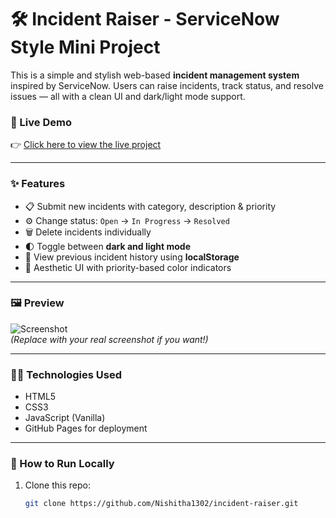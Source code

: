 # 🛠️ Incident Raiser - ServiceNow Style Mini Project

This is a simple and stylish web-based **incident management system** inspired by ServiceNow. Users can raise incidents, track status, and resolve issues — all with a clean UI and dark/light mode support.

### 🚀 Live Demo  
👉 [Click here to view the live project](https://Nishitha1302.github.io/incident-raiser/)

---

### ✨ Features

- 📋 Submit new incidents with category, description & priority
- ⚙️ Change status: `Open` → `In Progress` → `Resolved`
- 🗑️ Delete incidents individually
- 🌓 Toggle between **dark and light mode**
- 📜 View previous incident history using **localStorage**
- 🎨 Aesthetic UI with priority-based color indicators

---

### 🖼️ Preview

![Screenshot](https://via.placeholder.com/800x400?text=Live+Incident+Raiser+Project)  
_(Replace with your real screenshot if you want!)_

---

### 🧑‍💻 Technologies Used

- HTML5
- CSS3
- JavaScript (Vanilla)
- GitHub Pages for deployment

---

### 📁 How to Run Locally

1. Clone this repo:  
   ```bash
   git clone https://github.com/Nishitha1302/incident-raiser.git
